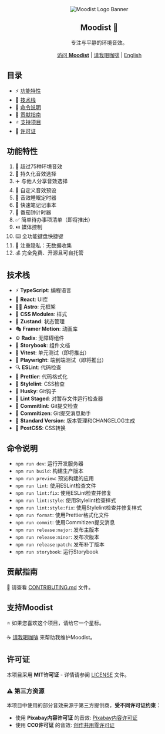 <div align="center">
  <img src="/assets/banner.png" alt="Moodist Logo Banner" />
  <h2>Moodist 🌲</h2>
  <p>专注与平静的环境音效。</p>
  <a href="https://moodist.mvze.net">访问 <strong>Moodist</strong></a> | <a href="https://buymeacoffee.com/remvze">请我喝咖啡</a> | <a href="README.md">English</a>
</div>

## 目录

- ⚡ [功能特性](#功能特性)
- 🧰 [技术栈](#技术栈)
- 🔮 [命令说明](#命令说明)
- 🚧 [贡献指南](#贡献指南)
- ⭐ [支持项目](#支持-moodist)
- 📜 [许可证](#许可证)

## 功能特性

1. 🎵 超过75种环境音效
1. 📝 持久化音效选择
1. ✈️ 与他人分享音效选择
1. 🧰 自定义音效预设
1. 🌙 音效睡眠定时器
1. 📓 快速笔记记事本
1. 🍅 番茄钟计时器
1. ✅ 简单待办事项清单（即将推出）
1. ⏯️ 媒体控制
1. ⌨️ 全功能键盘快捷键
1. 🥷 注重隐私：无数据收集
1. 💰 完全免费、开源且可自托管

## 技术栈

- ⚡ **TypeScript**: 编程语言
- 🔨 **React**: UI库
- 🧑‍🚀 **Astro**: 元框架
- 🎨 **CSS Modules**: 样式
- 🐻 **Zustand**: 状态管理
- 🎭 **Framer Motion**: 动画库
- ⚙️ **Radix**: 无障碍组件
- 📕 **Storybook**: 组件文档
- 🧪 **Vitest**: 单元测试（即将推出）
- 🔭 **Playwright**: 端到端测试（即将推出）
- 🔍 **ESLint**: 代码检查
- 🧹 **Prettier**: 代码格式化
- 🧼 **Stylelint**: CSS检查
- 🐶 **Husky**: Git钩子
- 📝 **Lint Staged**: 对暂存文件运行检查器
- 🧽 **Commitlint**: Git提交检查
- 🧭 **Commitizen**: Git提交消息助手
- 📓 **Standard Version**: 版本管理和CHANGELOG生成
- 🧰 **PostCSS**: CSS转换

## 命令说明

- `npm run dev`: 运行开发服务器
- `npm run build`: 构建生产版本
- `npm run preview`: 预览构建的应用
- `npm run lint`: 使用ESLint检查文件
- `npm run lint:fix`: 使用ESLint检查并修复
- `npm run lint:style`: 使用Stylelint检查样式
- `npm run lint:style:fix`: 使用Stylelint检查并修复样式
- `npm run format`: 使用Prettier格式化文件
- `npm run commit`: 使用Commitizen提交消息
- `npm run release:major`: 发布主版本
- `npm run release:minor`: 发布次版本
- `npm run release:patch`: 发布补丁版本
- `npm run storybook`: 运行Storybook

## 贡献指南

🚧 请查看 [CONTRIBUTING.md](CONTRIBUTING.md) 文件。

## 支持Moodist

⭐ 如果您喜欢这个项目，请给它一个星标。

☕ [请我喝咖啡](https://buymeacoffee.com/remvze) 来帮助我维护Moodist。

## 许可证

本项目采用 **MIT许可证** - 详情请参阅 [LICENSE](LICENSE) 文件。

### ⚠️ 第三方资源

本项目中使用的部分音效来源于第三方提供商，**受不同许可证约束**：

- 使用 **Pixabay内容许可证** 的音效: [Pixabay内容许可证](https://pixabay.com/service/license-summary/)
- 使用 **CC0许可证** 的音效: [创作共用零许可证](https://creativecommons.org/publicdomain/zero/1.0/)
